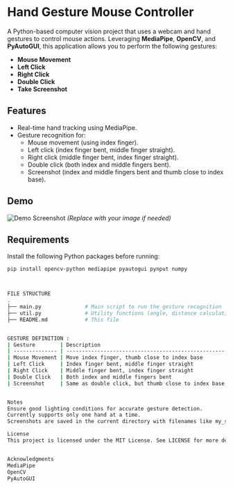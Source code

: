 # Hand Gesture Mouse Controller

A Python-based computer vision project that uses a webcam and hand gestures to control mouse actions. Leveraging **MediaPipe**, **OpenCV**, and **PyAutoGUI**, this application allows you to perform the following gestures:

- **Mouse Movement**
- **Left Click**
- **Right Click**
- **Double Click**
- **Take Screenshot**

## Features

- Real-time hand tracking using MediaPipe.
- Gesture recognition for:
  - Mouse movement (using index finger).
  - Left click (index finger bent, middle finger straight).
  - Right click (middle finger bent, index finger straight).
  - Double click (both index and middle fingers bent).
  - Screenshot (index and middle fingers bent and thumb close to index base).

## Demo

![Demo Screenshot](demo_screenshot.png) *(Replace with your image if needed)*

## Requirements

Install the following Python packages before running:

```bash
pip install opencv-python mediapipe pyautogui pynput numpy



FILE STRUCTURE
.
├── main.py              # Main script to run the gesture recognition
├── util.py              # Utility functions (angle, distance calculation)
├── README.md            # This file


GESTURE DEFINITION :
| Gesture        | Description                                         |
| -------------- | --------------------------------------------------- |
| Mouse Movement | Move index finger, thumb close to index base        |
| Left Click     | Index finger bent, middle finger straight           |
| Right Click    | Middle finger bent, index finger straight           |
| Double Click   | Both index and middle fingers bent                  |
| Screenshot     | Same as double click, but thumb close to index base |


Notes
Ensure good lighting conditions for accurate gesture detection.
Currently supports only one hand at a time.
Screenshots are saved in the current directory with filenames like my_screenshot_###.png.

License
This project is licensed under the MIT License. See LICENSE for more details.


Acknowledgments
MediaPipe
OpenCV
PyAutoGUI

